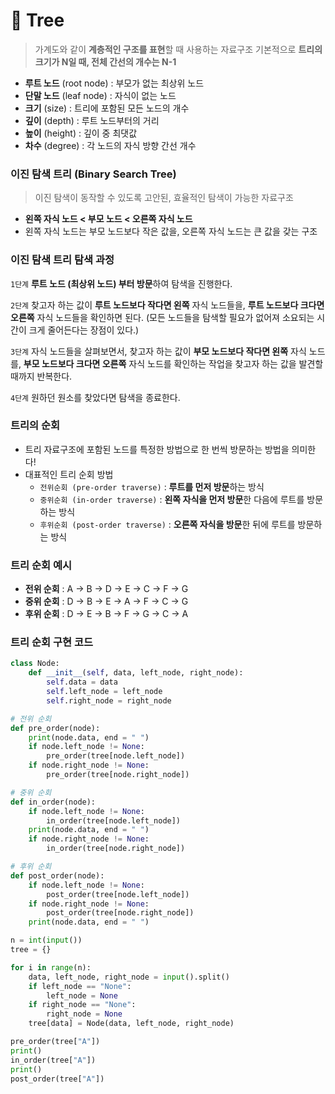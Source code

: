 # 🌳 **Tree**

> 가계도와 같이 **계층적인 구조를 표현**할 때 사용하는 자료구조
> 기본적으로 **트리의 크기가 N일 때, 전체 간선의 개수는 N-1**

- **루트 노드** (root node) : 부모가 없는 최상위 노드
- **단말 노드** (leaf node) : 자식이 없는 노드
- **크기** (size) : 트리에 포함된 모든 노드의 개수
- **깊이** (depth) : 루트 노드부터의 거리
- **높이** (height) : 깊이 중 최댓값
- **차수** (degree) : 각 노드의 자식 방향 간선 개수

### **이진 탐색 트리 (Binary Search Tree)** ###

> 이진 탐색이 동작할 수 있도록 고안된, 효율적인 탐색이 가능한 자료구조

- **왼쪽 자식 노드 < 부모 노드 < 오른쪽 자식 노드**
- 왼쪽 자식 노드는 부모 노드보다 작은 값을, 오른쪽 자식 노드는 큰 값을 갖는 구조

### 이진 탐색 트리 탐색 과정 ###
`1단계` **루트 노드 (최상위 노드) 부터 방문**하여 탐색을 진행한다.

`2단계` 찾고자 하는 값이 **루트 노드보다 작다면 왼쪽** 자식 노드들을, **루트 노드보다 크다면 오른쪽** 자식 노드들을 확인하면 된다. (모든 노드들을 탐색할 필요가 없어져 소요되는 시간이 크게 줄어든다는 장점이 있다.)

`3단계` 자식 노드들을 살펴보면서, 찾고자 하는 값이 **부모 노드보다 작다면 왼쪽** 자식 노드를, **부모 노드보다 크다면 오른쪽** 자식 노드를 확인하는 작업을 찾고자 하는 값을 발견할 때까지 반복한다.

`4단계` 원하던 원소를 찾았다면 탐색을 종료한다.

### 트리의 순회 ###
- 트리 자료구조에 포함된 노드를 특정한 방법으로 한 번씩 방문하는 방법을 의미한다!
- 대표적인 트리 순회 방법
    - `전위순회 (pre-order traverse)` : **루트를 먼저 방문**하는 방식
    - `중위순회 (in-order traverse)` : **왼쪽 자식을 먼저 방문**한 다음에 루트를 방문하는 방식
    - `후위순회 (post-order traverse)` : **오른쪽 자식을 방문**한 뒤에 루트를 방문하는 방식

### 트리 순회 예시 ###
- **전위 순회** : A → B → D → E → C → F → G
- **중위 순회** : D → B → E → A → F → C → G
- **후위 순회** : D → E → B → F → G → C → A

### 트리 순회 구현 코드 ###

```python
class Node:
    def __init__(self, data, left_node, right_node):
        self.data = data
        self.left_node = left_node
        self.right_node = right_node

# 전위 순회
def pre_order(node):
    print(node.data, end = " ")
    if node.left_node != None:
        pre_order(tree[node.left_node])
    if node.right_node != None:
        pre_order(tree[node.right_node])

# 중위 순회
def in_order(node):
    if node.left_node != None:
        in_order(tree[node.left_node])
    print(node.data, end = " ")
    if node.right_node != None:
        in_order(tree[node.right_node])

# 후위 순회
def post_order(node):
    if node.left_node != None:
        post_order(tree[node.left_node])
    if node.right_node != None:
        post_order(tree[node.right_node])
    print(node.data, end = " ")

n = int(input())
tree = {}

for i in range(n):
    data, left_node, right_node = input().split()
    if left_node == "None":
        left_node = None
    if right_node == "None":
        right_node = None
    tree[data] = Node(data, left_node, right_node)

pre_order(tree["A"])
print()
in_order(tree["A"])
print()
post_order(tree["A"])
```